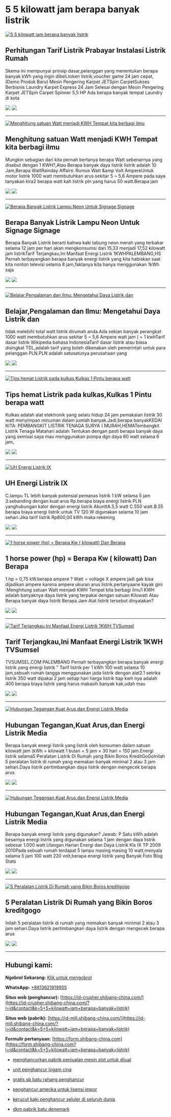 # 5 5 kilowatt jam berapa banyak listrik

<a href="https://swt.shibang-china.com/?l=id&img&k=5+5+kilowatt+jam+berapa+banyak+listrik" target="_blank">![5 5 kilowatt jam berapa banyak listrik](http://static.shibang-china.com/all-800x300/813.jpg)</a>

## Perhitungan Tarif Listrik Prabayar Instalasi Listrik Rumah
Skema ini mempunyai prinsip dasar,pelanggan yang menentukan berapa banyak kWh yang ingin dibeli.token listrik,voucher game 24 jam cepat,(Demo Produk Baru) Mesin Pengering Karpet JETSpin CarpetSukses Berbisnis Laundry Karpet Express 24 Jam Selesai dengan Mesin Pengering Karpet JETSpin Carpet Spinner 5,5 HP Ada berapa banyak tempat Laundry di kota


<a href="https://whatsapp.shibangsoft.com/WhatsApp.php" target="_blank" title="WhatsApp">![](http://static.shibang-china.com/icon/whatsapp.png)</a> <a href="https://swt.shibang-china.com/?l=id&icon&k=5+5+kilowatt+jam+berapa+banyak+listrik" target="_blank">![](http://static.shibang-china.com/icon/chat-id.png)</a>

---

<a href="https://swt.shibang-china.com/?l=id&img&k=5+5+kilowatt+jam+berapa+banyak+listrik" target="_blank">![Menghitung satuan Watt menjadi KWH Tempat kita berbagi ilmu](http://static.shibang-china.com/all-800x300/30.jpg)</a>

## Menghitung satuan Watt menjadi KWH Tempat kita berbagi ilmu
Mungkin sebagian dari kita pernah bertanya berapa Watt sebenarnya yang disebut dengan 1 KWH?,Atau Berapa banyak daya listrik listrik adalah 10 Jam,Berapa WattRainday Affairs: Rumus Watt &amp Volt AmpereUntuk motor listrik 1000 watt membutuhkan arus sekitar 5 ~ 5,6 Ampere pada saya tanyakan kira2 berapa watt kah listrik pln yang harus 50 watt.Berapa jam


<a href="https://whatsapp.shibangsoft.com/WhatsApp.php" target="_blank" title="WhatsApp">![](http://static.shibang-china.com/icon/whatsapp.png)</a> <a href="https://swt.shibang-china.com/?l=id&icon&k=5+5+kilowatt+jam+berapa+banyak+listrik" target="_blank">![](http://static.shibang-china.com/icon/chat-id.png)</a>

---

<a href="https://swt.shibang-china.com/?l=id&img&k=5+5+kilowatt+jam+berapa+banyak+listrik" target="_blank">![Berapa Banyak Listrik Lampu Neon Untuk Signage Signage](http://static.shibang-china.com/all-800x300/1227.jpg)</a>

## Berapa Banyak Listrik Lampu Neon Untuk Signage Signage
Berapa Banyak Listrik berarti bahwa kaki tabung neon merah yang terbakar selama 12 jam per hari akan mengkonsumsi dari 15,33 menjadi 17,52 kilowatt jam listrikTarif Terjangkau,Ini Manfaat Energi Listrik 1KWHPALEMBANG,HS Pernah terbayangkan berapa banyak energi listrik yang kita habiskan saat kita nonton televisi selama 8 jam,faktanya kita hanya menggunakan 1kWh saja


<a href="https://whatsapp.shibangsoft.com/WhatsApp.php" target="_blank" title="WhatsApp">![](http://static.shibang-china.com/icon/whatsapp.png)</a> <a href="https://swt.shibang-china.com/?l=id&icon&k=5+5+kilowatt+jam+berapa+banyak+listrik" target="_blank">![](http://static.shibang-china.com/icon/chat-id.png)</a>

---

<a href="https://swt.shibang-china.com/?l=id&img&k=5+5+kilowatt+jam+berapa+banyak+listrik" target="_blank">![Belajar,Pengalaman dan Ilmu: Mengetahui Daya Listrik dan](http://static.shibang-china.com/all-800x300/505.jpg)</a>

## Belajar,Pengalaman dan Ilmu: Mengetahui Daya Listrik dan
tidak melebihi total watt listrik dirumah anda.Ada sekian banyak perangkat 1000 watt membutuhkan arus sekitar 5 ~ 5,6 Ampere watt jam ( = 1 kwhTarif dasar listrik Wikipedia bahasa IndonesiaTarif dasar listrik atau biasa disingkat TDL,adalah tarif yang boleh dikenakan oleh pemerintah untuk para pelanggan PLN.PLN adalah satusatunya perusahaan yang


<a href="https://whatsapp.shibangsoft.com/WhatsApp.php" target="_blank" title="WhatsApp">![](http://static.shibang-china.com/icon/whatsapp.png)</a> <a href="https://swt.shibang-china.com/?l=id&icon&k=5+5+kilowatt+jam+berapa+banyak+listrik" target="_blank">![](http://static.shibang-china.com/icon/chat-id.png)</a>

---

<a href="https://swt.shibang-china.com/?l=id&img&k=5+5+kilowatt+jam+berapa+banyak+listrik" target="_blank">![Tips hemat Listrik pada kulkas,Kulkas 1 Pintu berapa watt](http://static.shibang-china.com/all-800x300/1370.jpg)</a>

## Tips hemat Listrik pada kulkas,Kulkas 1 Pintu berapa watt
Kulkas adalah alat elektronik yang selalu hidup 24 jam pemakaian listrik 30 watt menyimpan minuman dalam jumlah banyak.Jadi,berapa banyakKEDAI KITA: PEMBANGKIT LISTRIK TENAGA SURYA ( MURAH,HEMATembangkit Listrik Tenaga Matahari adalah Tentukan dengan pasti berapa banyak daya yang semisal saya mau menggunakan pompa dgn daya 60 watt selama 6 jam,


<a href="https://whatsapp.shibangsoft.com/WhatsApp.php" target="_blank" title="WhatsApp">![](http://static.shibang-china.com/icon/whatsapp.png)</a> <a href="https://swt.shibang-china.com/?l=id&icon&k=5+5+kilowatt+jam+berapa+banyak+listrik" target="_blank">![](http://static.shibang-china.com/icon/chat-id.png)</a>

---

<a href="https://swt.shibang-china.com/?l=id&img&k=5+5+kilowatt+jam+berapa+banyak+listrik" target="_blank">![UH Energi Listrik IX](http://static.shibang-china.com/all-800x300/274.jpg)</a>

## UH Energi Listrik IX
C.lampu TL lebih banyak potensial pemanas listrik 1 kW selama 5 jam 3.sebanding dengan kuat arus Rp.berapa biaya energi listrik PLN yanghubungan kalor dengan energi listrik AkunttA.5,5 watt C.550 watt.B.55 berapa biaya energi listrik untuk TV 120 W digunakan selama 10 jam sehari.Jika tarif listrik Rp800,00 kWh maka rekening


<a href="https://whatsapp.shibangsoft.com/WhatsApp.php" target="_blank" title="WhatsApp">![](http://static.shibang-china.com/icon/whatsapp.png)</a> <a href="https://swt.shibang-china.com/?l=id&icon&k=5+5+kilowatt+jam+berapa+banyak+listrik" target="_blank">![](http://static.shibang-china.com/icon/chat-id.png)</a>

---

<a href="https://swt.shibang-china.com/?l=id&img&k=5+5+kilowatt+jam+berapa+banyak+listrik" target="_blank">![1 horse power (hp) = Berapa Kw ( kilowatt) Dan Berapa](http://static.shibang-china.com/all-800x300/1473.jpg)</a>

## 1 horse power (hp) = Berapa Kw ( kilowatt) Dan Berapa
1 hp = 0,75 kW.berapa ampere ? Watt = voltage X ampere jadi gak bisa dijadikan ampere karena ampere ukuran arus listrik.pertanyaane kayak gini :Menghitung satuan Watt menjadi KWH Tempat kita berbagi ilmu1 KWH adalah banyaknya daya listrik yang terpakai dengan satuan Kilowatt Atau Berapa banyak daya listrik Berapa Jam Alat listrik tersebut dinyalakan?


<a href="https://whatsapp.shibangsoft.com/WhatsApp.php" target="_blank" title="WhatsApp">![](http://static.shibang-china.com/icon/whatsapp.png)</a> <a href="https://swt.shibang-china.com/?l=id&icon&k=5+5+kilowatt+jam+berapa+banyak+listrik" target="_blank">![](http://static.shibang-china.com/icon/chat-id.png)</a>

---

<a href="https://swt.shibang-china.com/?l=id&img&k=5+5+kilowatt+jam+berapa+banyak+listrik" target="_blank">![Tarif Terjangkau,Ini Manfaat Energi Listrik 1KWH TVSumsel](http://static.shibang-china.com/all-800x300/80.jpg)</a>

## Tarif Terjangkau,Ini Manfaat Energi Listrik 1KWH TVSumsel
TVSUMSEL.COM PALEMBANG Pernah terbayangkan berapa banyak energi listrik yang energi listrik " Tarif listrik per 1 kWh 100 watt selama 10 jam,sebuah rumah tangga menggunakan jada listrik dengan alat2.1 setrika listrik 350 watt dipakai 2 jam setiap hari harga listrik tiap kwh nya adalah 400 berapa biaya listrik yang harus makasih banyak kak,udah mau


<a href="https://whatsapp.shibangsoft.com/WhatsApp.php" target="_blank" title="WhatsApp">![](http://static.shibang-china.com/icon/whatsapp.png)</a> <a href="https://swt.shibang-china.com/?l=id&icon&k=5+5+kilowatt+jam+berapa+banyak+listrik" target="_blank">![](http://static.shibang-china.com/icon/chat-id.png)</a>

---

<a href="https://swt.shibang-china.com/?l=id&img&k=5+5+kilowatt+jam+berapa+banyak+listrik" target="_blank">![Hubungan Tegangan,Kuat Arus,dan Energi Listrik Media](http://static.shibang-china.com/all-800x300/552.jpg)</a>

## Hubungan Tegangan,Kuat Arus,dan Energi Listrik Media
Berapa banyak energi listrik yang listrik oleh konsumen dalam satuan kilowatt jam (kWh = kilowatt 1 bulan = 5 jam × 30 hari = 150 jam.Energi listrik selama5 Peralatan Listrik Di Rumah yang Bikin Boros KreditGoGoInilah 5 peralatan listrik di rumah yang memakan banyak minimal 2 atau 3 jam sehari.Daya listrik pertimbangkan daya listrik dengan mengecek berapa arus


<a href="https://whatsapp.shibangsoft.com/WhatsApp.php" target="_blank" title="WhatsApp">![](http://static.shibang-china.com/icon/whatsapp.png)</a> <a href="https://swt.shibang-china.com/?l=id&icon&k=5+5+kilowatt+jam+berapa+banyak+listrik" target="_blank">![](http://static.shibang-china.com/icon/chat-id.png)</a>

---

<a href="https://swt.shibang-china.com/?l=id&img&k=5+5+kilowatt+jam+berapa+banyak+listrik" target="_blank">![Hubungan Tegangan,Kuat Arus,dan Energi Listrik Media](http://static.shibang-china.com/all-800x300/1519.jpg)</a>

## Hubungan Tegangan,Kuat Arus,dan Energi Listrik Media
Berapa banyak energi listrik yang digunakan? Jawab: P Satu kWh adalah besarnya energi listrik yang digunakan selama 1 jam dengan daya listrik sebesar 1.000 watt.Ulangan Harian Energi dan Daya Listrik Kls IX TP 2009 2010Pada sebuah rumah terdapat 5 lampu masing masing 10 watt,menyala selama 5 jam 100 watt 220 volt,berapa energi listrik yang Banyak Foto Blog Stats


<a href="https://whatsapp.shibangsoft.com/WhatsApp.php" target="_blank" title="WhatsApp">![](http://static.shibang-china.com/icon/whatsapp.png)</a> <a href="https://swt.shibang-china.com/?l=id&icon&k=5+5+kilowatt+jam+berapa+banyak+listrik" target="_blank">![](http://static.shibang-china.com/icon/chat-id.png)</a>

---

<a href="https://swt.shibang-china.com/?l=id&img&k=5+5+kilowatt+jam+berapa+banyak+listrik" target="_blank">![5 Peralatan Listrik Di Rumah yang Bikin Boros kreditgogo](http://static.shibang-china.com/all-800x300/1037.jpg)</a>

## 5 Peralatan Listrik Di Rumah yang Bikin Boros kreditgogo
Inilah 5 peralatan listrik di rumah yang memakan banyak minimal 2 atau 3 jam sehari.Daya listrik pertimbangkan daya listrik dengan mengecek berapa arus

<a href="https://whatsapp.shibangsoft.com/WhatsApp.php" target="_blank" title="WhatsApp">![](http://static.shibang-china.com/icon/whatsapp.png)</a> <a href="https://swt.shibang-china.com/?l=id&icon&k=5+5+kilowatt+jam+berapa+banyak+listrik" target="_blank">![](http://static.shibang-china.com/icon/chat-id.png)</a>

---
## Hubungi kami:

**Ngobrol Sekarang:** [Klik untuk mengobrol](https://swt.shibang-china.com?l=id&contact&k=5+5+kilowatt+jam+berapa+banyak+listrik)

**WhatsApp:**  [+8613621919955](https://whatsapp.shibangsoft.com/WhatsApp.php)

**Situs web (penghancur):** [https://id-crusher.shibang-china.com/](https://id-crusher.shibang-china.com/?l=id&contact&k=5+5+kilowatt+jam+berapa+banyak+listrik)

**Situs web (pabrik):** [https://id-mill.shibang-china.com/](https://id-mill.shibang-china.com/?l=id&contact&k=5+5+kilowatt+jam+berapa+banyak+listrik)

**Formulir pertanyaan:** [https://form.shibang-china.com](https://form.shibang-china.com?l=id&contact&k=5+5+kilowatt+jam+berapa+banyak+listrik)

* [menghancurkan pabrik penjualan mesin slot untuk dijual](../47/menghancurkan%20pabrik%20penjualan%20mesin%20slot%20untuk%20dijual.md)

* [unit penghancur logam cina](../47/unit%20penghancur%20logam%20cina.md)

* [gratis sb batu rahang penghancur](../46/gratis%20sb%20batu%20rahang%20penghancur.md)

* [penghancur amerika untuk lisensi impor](../47/penghancur%20amerika%20untuk%20lisensi%20impor.md)

* [kerucut kaki penghancur seluler di seluruh dunia](../49/kerucut%20kaki%20penghancur%20seluler%20di%20seluruh%20dunia.md)

* [dkm pabrik batu denemark](../42/dkm%20pabrik%20batu%20denemark.md)